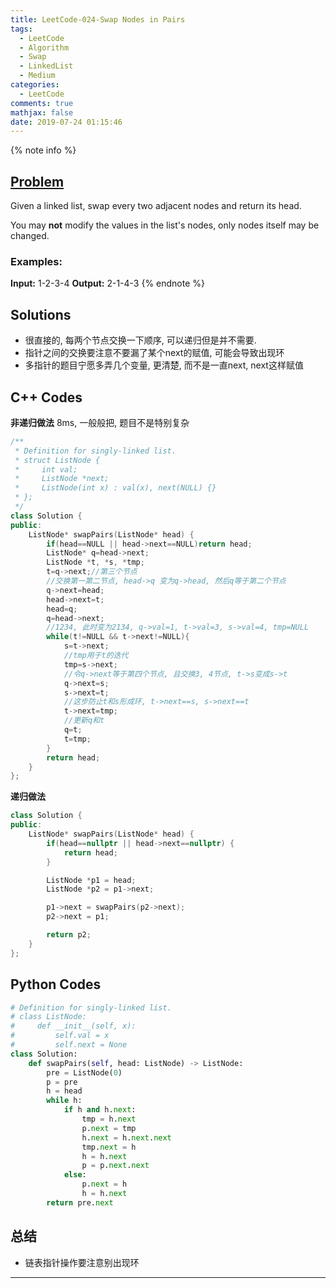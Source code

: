 ```yaml
---
title: LeetCode-024-Swap Nodes in Pairs
tags:
  - LeetCode
  - Algorithm
  - Swap
  - LinkedList
  - Medium
categories:
  - LeetCode
comments: true
mathjax: false
date: 2019-07-24 01:15:46
---
```


<meta name="referrer" content="no-referrer" />

{% note info %}
## [Problem](https://leetcode-cn.com/problems/swap-nodes-in-pairs/submissions/)   
Given a linked list, swap every two adjacent nodes and return its head.

You may **not** modify the values in the list's nodes, only nodes itself may be changed.

### Examples:
**Input:** 1-2-3-4
**Output:** 2-1-4-3
{% endnote %}
<!--more-->

## Solutions
- 很直接的, 每两个节点交换一下顺序, 可以递归但是并不需要.
- 指针之间的交换要注意不要漏了某个next的赋值, 可能会导致出现环
- 多指针的题目宁愿多弄几个变量, 更清楚, 而不是一直next, next这样赋值

## C++ Codes
**非递归做法**
8ms, 一般般把, 题目不是特别复杂

```C++
/**
 * Definition for singly-linked list.
 * struct ListNode {
 *     int val;
 *     ListNode *next;
 *     ListNode(int x) : val(x), next(NULL) {}
 * };
 */
class Solution {
public:
    ListNode* swapPairs(ListNode* head) {
        if(head==NULL || head->next==NULL)return head;
        ListNode* q=head->next;
        ListNode *t, *s, *tmp;
        t=q->next;//第三个节点
        //交换第一第二节点, head->q 变为q->head, 然后q等于第二个节点
        q->next=head;
        head->next=t;
        head=q;
        q=head->next;
        //1234, 此时变为2134, q->val=1, t->val=3, s->val=4, tmp=NULL
        while(t!=NULL && t->next!=NULL){
            s=t->next;
            //tmp用于t的迭代
            tmp=s->next;
            //令q->next等于第四个节点, 且交换3, 4节点, t->s变成s->t
            q->next=s;
            s->next=t;
            //这步防止t和s形成环, t->next==s, s->next==t
            t->next=tmp;
            //更新q和t
            q=t;
            t=tmp;
        }
        return head;
    }
};
```

**递归做法**

```C++
class Solution {
public:
    ListNode* swapPairs(ListNode* head) {
        if(head==nullptr || head->next==nullptr) {
            return head;
        }

        ListNode *p1 = head;
        ListNode *p2 = p1->next;

        p1->next = swapPairs(p2->next);
        p2->next = p1;

        return p2;
    }
};
```

## Python Codes


```python
# Definition for singly-linked list.
# class ListNode:
#     def __init__(self, x):
#         self.val = x
#         self.next = None
class Solution:
    def swapPairs(self, head: ListNode) -> ListNode:
        pre = ListNode(0)
        p = pre
        h = head
        while h:
            if h and h.next:
                tmp = h.next
                p.next = tmp
                h.next = h.next.next
                tmp.next = h
                h = h.next
                p = p.next.next
            else:
                p.next = h
                h = h.next
        return pre.next
```

## 总结
- 链表指针操作要注意别出现环
------
